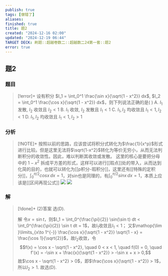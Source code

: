 ```yaml
---
publish: true
tags: [做错了]
aliases: 
finished: true
title: 题2
created: "2024-12-16 02:00"
updated: "2024-12-19 06:44"
TARGET DECK: 刷题::超越卷数二::超越数二24第一套::题2
error: true
---
```

## 题2
### 题目
> [!error]+
> 设有积分 $I_1 = \int_0^1 \frac{\sin x}{\sqrt{1 - x^2}} dx$, $I_2 = \int_0^1 \frac{\cos x}{\sqrt{1 - x^2}} dx$，则下列说法正确的是( )
> A. $I_1$ 发散, $I_2$ 收敛且 $I_2 < 1$ 
> B. $I_1$ 收敛, $I_2$ 发散且 $I_1 < 1$
> C. $I_1, I_2$ 均收敛且 $I_1 < 1, I_2 < 1$ 
> D. $I_1, I_2$ 均收敛且 $I_1 < 1, I_2 > 1$
### 分析
> [!NOTE]+
> 按照以前的思路，应该尝试将积分式转化为$\frac{1}{x^p}$形式进行比较。但是这里无法将$\sqrt{1-x^2}$转化为等价无穷小，从而无法判断积分的收敛性。因此，难以判断其收敛或发散。 这里的核心是要把分母中的 $1-x^2$ 拆成平方差的形式，这样可以进行[[瑕点]]处的带入，从而达到化简的目的，也就可以转化为[[p积分-瑕积分]]，这里还有[[特殊的定积分]]，$\int _{0}^{\pi/2} cosx\, dx=1$，对sin也是同理的，有$\int _{0}^{\pi/2} sinx\, dx=1$，本质上应该是[[区间再现公式]]
> ![](https://img.hwenyi.live/202412191425219.webp)
> ![](https://img.hwenyi.live/202412191431329.webp)
### 解
> [!done]+
> (2)答案 选(D).
> 
> 解 令$x = \sin t$，则$I_1 = \int_0^{\frac{\pi}{2}} \sin(\sin t) dt < \int_0^{\frac{\pi}{2}} \sin t dt = 1$，故$I_1$收敛且$I_1 < 1$；
> 又$\mathop{\lim }\limits_{x\to 1^{-}} \frac{\cos x}{\sqrt{1 - x^2}} \sqrt{1 - x} = \frac{\cos 1}{\sqrt{2}}$，故$I_2$收敛，令
> $$f(x) = \cos x - \sqrt{1 - x^2}, \quad 0 < x < 1, \quad f(0) = 0, \quad f'(x) = -\sin x + \frac{x}{\sqrt{1 - x^2}} > -\sin x + x > 0,$$
> 故$\cos x - \sqrt{1 - x^2} > 0$，即$\frac{\cos x}{\sqrt{1 - x^2}} > 1$，所以$I_2 > 1.$ 故选(D).
